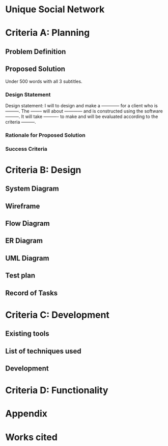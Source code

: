# Unique Social Network

# Criteria A: Planning
## Problem Definition
## Proposed Solution
Under 500 words with all 3 subtitles.
### Design Statement
Design statement: I will to design and make a ———— for a client who is ———. The ——– will about ———— and is constructed using the software ———. It will take ———- to make and will be evaluated according to the criteria ———.
### Rationale for Proposed Solution
### Success Criteria

# Criteria B: Design
## System Diagram
## Wireframe
## Flow Diagram
## ER Diagram
## UML Diagram
## Test plan
## Record of Tasks

# Criteria C: Development
## Existing tools
## List of techniques used
## Development

# Criteria D: Functionality

# Appendix

# Works cited
